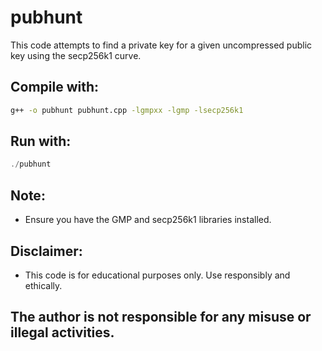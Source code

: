 # pubhunt
This code attempts to find a private key for a given uncompressed public key using the secp256k1 curve.

## Compile with: 
```bash
g++ -o pubhunt pubhunt.cpp -lgmpxx -lgmp -lsecp256k1
```

## Run with: 
```cpp
./pubhunt
```


## Note:
- Ensure you have the GMP and secp256k1 libraries installed.
## Disclaimer:
- This code is for educational purposes only. Use responsibly and ethically.
## The author is not responsible for any misuse or illegal activities.
